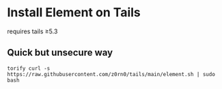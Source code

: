 # Install Element on Tails

requires tails ≥5.3

## Quick but unsecure way
```
torify curl -s https://raw.githubusercontent.com/z0rn0/tails/main/element.sh | sudo bash
```
